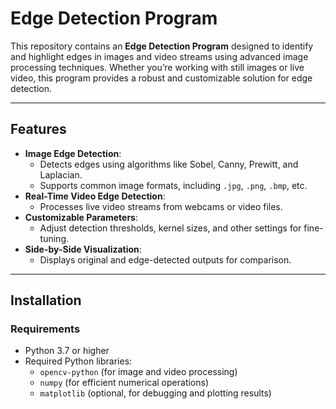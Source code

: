 # Edge Detection Program

This repository contains an **Edge Detection Program** designed to identify and highlight edges in images and video streams using advanced image processing techniques. Whether you’re working with still images or live video, this program provides a robust and customizable solution for edge detection.

---

## Features
- **Image Edge Detection**:
  - Detects edges using algorithms like Sobel, Canny, Prewitt, and Laplacian.
  - Supports common image formats, including `.jpg`, `.png`, `.bmp`, etc.
- **Real-Time Video Edge Detection**:
  - Processes live video streams from webcams or video files.
- **Customizable Parameters**:
  - Adjust detection thresholds, kernel sizes, and other settings for fine-tuning.
- **Side-by-Side Visualization**:
  - Displays original and edge-detected outputs for comparison.

---

## Installation

### Requirements
- Python 3.7 or higher
- Required Python libraries:
  - `opencv-python` (for image and video processing)
  - `numpy` (for efficient numerical operations)
  - `matplotlib` (optional, for debugging and plotting results)
